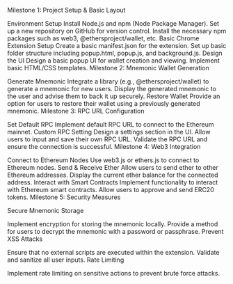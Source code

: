 Milestone 1: Project Setup & Basic Layout

Environment Setup
Install Node.js and npm (Node Package Manager).
Set up a new repository on GitHub for version control.
Install the necessary npm packages such as web3, @ethersproject/wallet, etc.
Basic Chrome Extension Setup
Create a basic manifest.json for the extension.
Set up basic folder structure including popup.html, popup.js, and background.js.
Design the UI
Design a basic popup UI for wallet creation and viewing.
Implement basic HTML/CSS templates.
Milestone 2: Mnemonic Wallet Generation

Generate Mnemonic
Integrate a library (e.g., @ethersproject/wallet) to generate a mnemonic for new users.
Display the generated mnemonic to the user and advise them to back it up securely.
Restore Wallet
Provide an option for users to restore their wallet using a previously generated mnemonic.
Milestone 3: RPC URL Configuration

Set Default RPC
Implement default RPC URL to connect to the Ethereum mainnet.
Custom RPC Setting
Design a settings section in the UI.
Allow users to input and save their own RPC URL.
Validate the RPC URL and ensure the connection is successful.
Milestone 4: Web3 Integration

Connect to Ethereum Nodes
Use web3.js or ethers.js to connect to Ethereum nodes.
Send & Receive Ether
Allow users to send ether to other Ethereum addresses.
Display the current ether balance for the connected address.
Interact with Smart Contracts
Implement functionality to interact with Ethereum smart contracts.
Allow users to approve and send ERC20 tokens.
Milestone 5: Security Measures

Secure Mnemonic Storage

Implement encryption for storing the mnemonic locally.
Provide a method for users to decrypt the mnemonic with a password or passphrase.
Prevent XSS Attacks

Ensure that no external scripts are executed within the extension.
Validate and sanitize all user inputs.
Rate Limiting

Implement rate limiting on sensitive actions to prevent brute force attacks.
